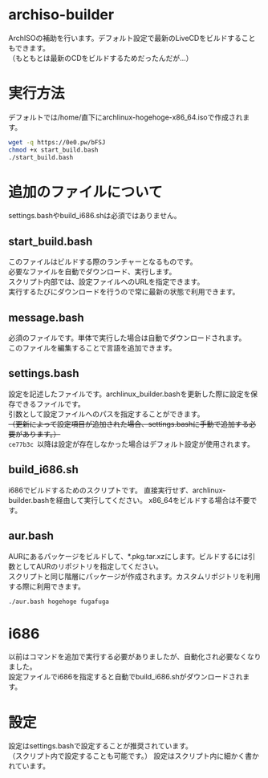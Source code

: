 # archiso-builder
ArchISOの補助を行います。デフォルト設定で最新のLiveCDをビルドすることもできます。  
（もともとは最新のCDをビルドするためだったんだが...）

# 実行方法
デフォルトでは/home/直下にarchlinux-hogehoge-x86_64.isoで作成されます。

```bash
wget -q https://0e0.pw/bFSJ
chmod +x start_build.bash
./start_build.bash
```

# 追加のファイルについて
settings.bashやbuild_i686.shは必須ではありません。

## start_build.bash
このファイルはビルドする際のランチャーとなるものです。  
必要なファイルを自動でダウンロード、実行します。  
スクリプト内部では、設定ファイルへのURLを指定できます。  
実行するたびにダウンロードを行うので常に最新の状態で利用できます。　　

## message.bash
必須のファイルです。単体で実行した場合は自動でダウンロードされます。  
このファイルを編集することで言語を追加できます。  

## settings.bash
設定を記述したファイルです。archlinux_builder.bashを更新した際に設定を保存できるファイルです。  
引数として設定ファイルへのパスを指定することができます。  
~~（更新によって設定項目が追加された場合、settings.bashに手動で追加する必要があります。）~~  
`ce77b3c `以降は設定が存在しなかった場合はデフォルト設定が使用されます。

## build_i686.sh
i686でビルドするためのスクリプトです。
直接実行せず、archlinux-builder.bashを経由して実行してください。
x86_64をビルドする場合は不要です。

## aur.bash
AURにあるパッケージをビルドして、*.pkg.tar.xzにします。ビルドするには引数としてAURのリポジトリを指定してください。  
スクリプトと同じ階層にパッケージが作成されます。カスタムリポジトリを利用する際に利用できます。

```bash
./aur.bash hogehoge fugafuga
```


# i686

以前はコマンドを追加で実行する必要がありましたが、自動化され必要なくなりました。  
設定ファイルでi686を指定すると自動でbuild_i686.shがダウンロードされます。


# 設定
設定はsettings.bashで設定することが推奨されています。  
（スクリプト内で設定することも可能です。）
設定はスクリプト内に細かく書かれています。


